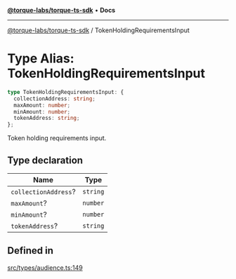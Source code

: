 [**@torque-labs/torque-ts-sdk**](../README.md) • **Docs**

***

[@torque-labs/torque-ts-sdk](../README.md) / TokenHoldingRequirementsInput

# Type Alias: TokenHoldingRequirementsInput

```ts
type TokenHoldingRequirementsInput: {
  collectionAddress: string;
  maxAmount: number;
  minAmount: number;
  tokenAddress: string;
};
```

Token holding requirements input.

## Type declaration

| Name | Type |
| ------ | ------ |
| `collectionAddress`? | `string` |
| `maxAmount`? | `number` |
| `minAmount`? | `number` |
| `tokenAddress`? | `string` |

## Defined in

[src/types/audience.ts:149](https://github.com/torque-labs/torque-ts-sdk/blob/a30afeab92cb119627ec542f4c8aff2dd9faf383/src/types/audience.ts#L149)
